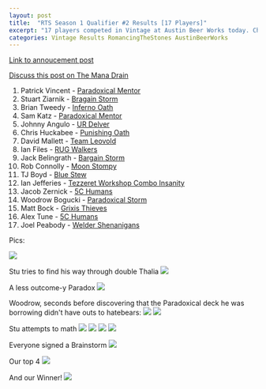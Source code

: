 ```yaml
---
layout: post
title:  "RTS Season 1 Qualifier #2 Results [17 Players]"
excerpt: "17 players competed in Vintage at Austin Beer Works today. Check out the results!"
categories: Vintage Results RomancingTheStones AustinBeerWorks
---
```


[Link to annoucement
post](http://themanadrain.com/topic/1750/2-24-18-austin-tx-100-proxy-vintage-austin-beerworks)

[Discuss this post on The Mana
Drain](http://themanadrain.com/topic/1776/24-february-2018-romancing-the-stones-pt-2-17-players)

1. Patrick Vincent - [Paradoxical Mentor](/assets/images/2018-02-24/deck-1.jpg)
2. Stuart Ziarnik - [Bragain Storm](/assets/images/2018-02-24/deck-2.jpg)
3. Brian Tweedy - [Inferno Oath](/assets/images/2018-02-24/deck-3.jpg)
4. Sam Katz - [Paradoxical Mentor](/assets/images/2018-02-24/deck-4.jpg)
5. Johnny Angulo - [UR Delver](/assets/images/2018-02-24/deck-5.jpg)
6. Chris Huckabee - [Punishing Oath](/assets/images/2018-02-24/deck-6.jpg)
7. David Mallett - [Team Leovold](/assets/images/2018-02-24/deck-7.jpg)
8. Ian Files - [RUG Walkers](/assets/images/2018-02-24/deck-8.jpg)
9. Jack Belingrath - [Bargain Storm](/assets/images/2018-02-24/deck-9.jpg)
10. Rob Connolly - [Moon Stompy](/assets/images/2018-02-24/deck-10.jpg)
11. TJ Boyd - [Blue Stew](/assets/images/2018-02-24/deck-11.jpg)
12. Ian Jefferies - [Tezzeret Workshop Combo Insanity](/assets/images/2018-02-24/deck-12.jpg)
13. Jacob Zernick - [5C Humans](/assets/images/2018-02-24/deck-13.jpg)
14. Woodrow Bogucki - [Paradoxical Storm](/assets/images/2018-02-24/deck-14.jpg)
15. Matt Bock - [Grixis Thieves](/assets/images/2018-02-24/deck-15.jpg)
16. Alex Tune - [5C Humans](/assets/images/2018-02-24/deck-16.jpg)
17. Joel Peabody - [Welder Shenanigans](/assets/images/2018-02-24/deck-17.jpg)

Pics:

![](/assets/images/2018-02-24/1.jpg)

Stu tries to find his way through double Thalia
![](/assets/images/2018-02-24/2.jpg)

A less outcome-y Paradox
![](/assets/images/2018-02-24/3.jpg)

Woodrow, seconds before discovering that the Paradoxical deck he was borrowing didn't have outs to
hatebears:
![](/assets/images/2018-02-24/4.jpg)
![](/assets/images/2018-02-24/5.jpg)

Stu attempts to math
![](/assets/images/2018-02-24/6.jpg)
![](/assets/images/2018-02-24/7.jpg)
![](/assets/images/2018-02-24/8.jpg)
![](/assets/images/2018-02-24/9.jpg)

Everyone signed a Brainstorm
![](/assets/images/2018-02-24/10.jpg)

Our top 4
![](/assets/images/2018-02-24/11.jpg)

And our Winner!
![](/assets/images/2018-02-24/12.jpg)
